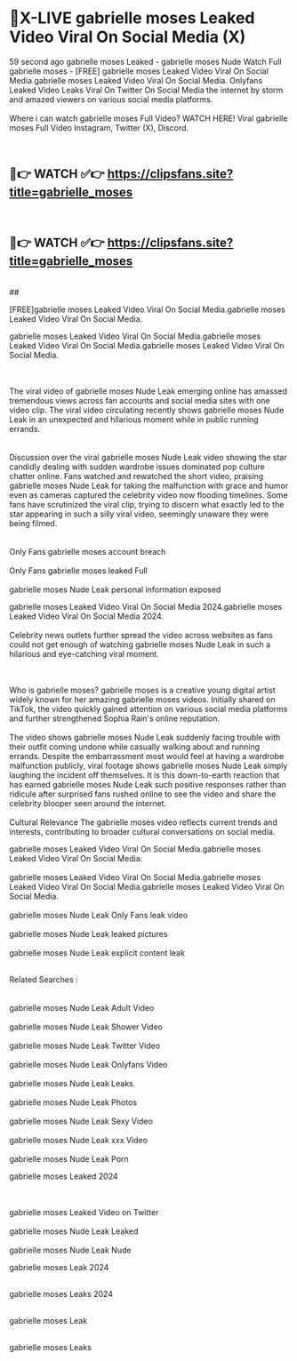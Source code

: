 # 🔴X-LIVE gabrielle moses Leaked Video Viral On Social Media (X)<br>


59 second ago gabrielle moses Leaked  - gabrielle moses Nude  Watch Full gabrielle moses - [FREE] gabrielle moses Leaked Video Viral On Social Media.gabrielle moses Leaked Video Viral On Social Media.   Onlyfans Leaked Video Leaks Viral On Twitter On Social Media the internet by storm and amazed viewers on various social media platforms. <br><br>
Where i can watch gabrielle moses Full Video? WATCH HERE! Viral gabrielle moses Full Video Instagram, Twitter (X), Discord. <br>


 <br>

##  🔴👉 WATCH ✅👉  <a href="https://clipsfans.site?title=gabrielle_moses&ref=git">https://clipsfans.site?title=gabrielle_moses</a> <br>
  <br>

##  🔴👉 WATCH ✅👉  <a href="https://clipsfans.site?title=gabrielle_moses&ref=git">https://clipsfans.site?title=gabrielle_moses</a> <br>
  <br>
  ##



[FREE]gabrielle moses Leaked Video Viral On Social Media.gabrielle moses Leaked Video Viral On Social Media. <br>

gabrielle moses Leaked Video Viral On Social Media.gabrielle moses Leaked Video Viral On Social Media.gabrielle moses Leaked Video Viral On Social Media. <br>


  <br>

  <br>
The viral video of gabrielle moses Nude Leak emerging online has amassed tremendous views across fan accounts and social media sites with one video clip. The viral video circulating recently shows gabrielle moses Nude Leak in an unexpected and hilarious moment while in public running errands.<br>
<br>


<br>
Discussion over the viral gabrielle moses Nude Leak video showing the star candidly dealing with sudden wardrobe issues dominated pop culture chatter online. Fans watched and rewatched the short video, praising gabrielle moses Nude Leak for taking the malfunction with grace and humor even as cameras captured the celebrity video now flooding timelines. Some fans have scrutinized the viral clip, trying to discern what exactly led to the star appearing in such a silly viral video, seemingly unaware they were being filmed.<br>
<br>
<br> 
Only Fans gabrielle moses account breach<br>
<br>
Only Fans gabrielle moses leaked Full <br>
<br>
gabrielle moses Nude Leak personal information exposed<br>

gabrielle moses Leaked Video Viral On Social Media 2024.gabrielle moses Leaked Video Viral On Social Media 2024. <br>
<br>
Celebrity news outlets further spread the video across websites as fans could not get enough of watching gabrielle moses Nude Leak in such a hilarious and eye-catching viral moment.<br>
<br>

<br>
Who is gabrielle moses? gabrielle moses is a creative young digital artist widely known for her amazing gabrielle moses videos. Initially shared on TikTok, the video quickly gained attention on various social media platforms and further strengthened Sophia Rain's online reputation.<br>
<br>
The video shows gabrielle moses Nude Leak suddenly facing trouble with their outfit coming undone while casually walking about and running errands. Despite the embarrassment most would feel at having a wardrobe malfunction publicly, viral footage shows gabrielle moses Nude Leak simply laughing the incident off themselves. It is this down-to-earth reaction that has earned gabrielle moses Nude Leak such positive responses rather than ridicule after surprised fans rushed online to see the video and share the celebrity blooper seen around the internet.<br>
<br>
Cultural Relevance The gabrielle moses video reflects current trends and interests, contributing to broader cultural conversations on social media.<br>

gabrielle moses Leaked Video Viral On Social Media.gabrielle moses Leaked Video Viral On Social Media.<br>
<br>
gabrielle moses Leaked Video Viral On Social Media.gabrielle moses Leaked Video Viral On Social Media.gabrielle moses Leaked Video Viral On Social Media.<br>
<br>
gabrielle moses Nude Leak Only Fans leak video<br>
<br>
gabrielle moses Nude Leak leaked pictures<br>
<br>
gabrielle moses Nude Leak explicit content leak<br>


<br>
Related Searches :<br>
<br>

<br>
gabrielle moses Nude Leak Adult Video<br>
<br>
gabrielle moses Nude Leak Shower Video<br>
<br>
gabrielle moses Nude Leak Twitter Video<br>
<br>
gabrielle moses Nude Leak Onlyfans Video<br>
<br>
gabrielle moses Nude Leak Leaks<br>
<br>
gabrielle moses Nude Leak Photos<br>

<br>
gabrielle moses Nude Leak Sexy Video<br>
<br>
gabrielle moses Nude Leak xxx Video<br>
<br>
gabrielle moses Nude Leak Porn<br>

gabrielle moses  Leaked 2024 <br> <br>
<br>

gabrielle moses Leaked Video on Twitter <br>
<br>
gabrielle moses Nude Leak Leaked<br>
<br>
gabrielle moses Nude Leak Nude<br>


gabrielle moses  Leak 2024 <br> <br>



gabrielle moses  Leaks 2024 <br> <br>



 
gabrielle moses  Leak<br> <br>



gabrielle moses  Leaks<br> <br>





</p>




 



</p>










